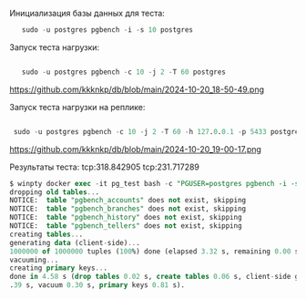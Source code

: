 
Инициализация базы данных для теста:
```sql
   sudo -u postgres pgbench -i -s 10 postgres
```

Запуск теста нагрузки:
```sql

   sudo -u postgres pgbench -c 10 -j 2 -T 60 postgres

```
https://github.com/kkknkp/db/blob/main/2024-10-20_18-50-49.png


Запуск теста нагрузки на реплике:
```sql

 sudo -u postgres pgbench -c 10 -j 2 -T 60 -h 127.0.0.1 -p 5433 postgres

```

https://github.com/kkknkp/db/blob/main/2024-10-20_19-00-17.png

Результаты теста:
tcp:318.842905
tcp:231.717289



```sql 
$ winpty docker exec -it pg_test bash -c "PGUSER=postgres pgbench -i -s 10 postgres"
dropping old tables...
NOTICE:  table "pgbench_accounts" does not exist, skipping
NOTICE:  table "pgbench_branches" does not exist, skipping
NOTICE:  table "pgbench_history" does not exist, skipping
NOTICE:  table "pgbench_tellers" does not exist, skipping
creating tables...
generating data (client-side)...
1000000 of 1000000 tuples (100%) done (elapsed 3.32 s, remaining 0.00 s)
vacuuming...
creating primary keys...
done in 4.58 s (drop tables 0.02 s, create tables 0.06 s, client-side generate 3
.39 s, vacuum 0.30 s, primary keys 0.81 s).

```
